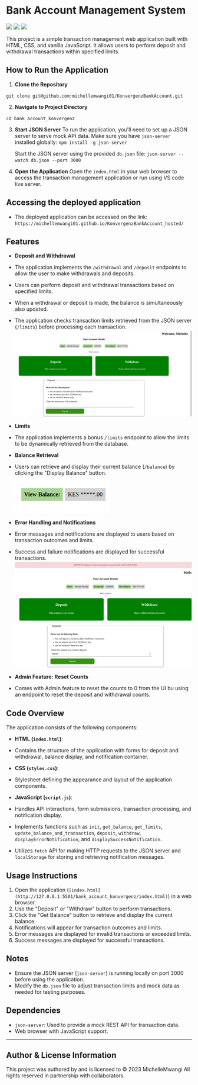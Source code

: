 # Bank Account Management System

![](https://img.shields.io/badge/HTML5-E34F26?style=for-the-badge&logo=html5&logoColor=white)
![](https://img.shields.io/badge/CSS3-1572B6?style=for-the-badge&logo=css3&logoColor=white)
![](https://img.shields.io/badge/JavaScript-323330?style=for-the-badge&logo=javascript&logoColor=F7DF1E)

This project is a simple transaction management web application built with HTML, CSS, and vanilla JavaScript. It allows users to perform deposit and withdrawal transactions within specified limits.

## How to Run the Application

1. **Clone the Repository**

```
git clone git@github.com:michellemwangi01/KonvergenzBankAccount.git
```

2. **Navigate to Project Directory**

```
cd bank_account_konvergenz
```

3. **Start JSON Server**
   To run the application, you'll need to set up a JSON server to serve mock API data. Make sure you have `json-server` installed globally:
   `npm install -g json-server`

   Start the JSON server using the provided `db.json` file:
   `json-server --watch db.json --port 3000`

4. **Open the Application**
   Open the `index.html` in your web browser to access the transaction management application or run using VS code live server.

## Accessing the deployed application

- The deployed application can be accessed on the link: `https://michellemwangi01.github.io/KonvergenzBankAccount_hosted/`

## Features

- **Deposit and Withdrawal**
- The application implements the `/withdrawal` and `/deposit` endpoints to allow the user to make withdrawals and deposits.
- Users can perform deposit and withdrawal transactions based on specified limits.
- When a withdrawal or deposit is made, the balance is simultaneously also updated.
- The application checks transaction limits retrieved from the JSON server (`/limits`) before processing each transaction.
  ![alt text](Images/image-3.png)

- **Limits**
- The application implements a bonus `/limits` endpoint to allow the limits to be dynamically retrieved from the database.

- **Balance Retrieval**
- Users can retrieve and display their current balance (`/balance`) by clicking the "Display Balance" button.
  ![alt text](Images/image-1.png)

- **Error Handling and Notifications**
- Error messages and notifications are displayed to users based on transaction outcomes and limits.
- Success and failure notifications are displayed for successful transactions.
  ![alt text](Images/image-4.png)

- **Admin Feature: Reset Counts**
- Comes with Admin feature to reset the counts to 0 from the UI bu using an endpoint to reset the deposit and withdrawal counts.

## Code Overview

The application consists of the following components:

- **HTML (`index.html`)**:
- Contains the structure of the application with forms for deposit and withdrawal, balance display, and notification container.

- **CSS (`styles.css`)**:
- Stylesheet defining the appearance and layout of the application components.

- **JavaScript (`script.js`)**:
- Handles API interactions, form submissions, transaction processing, and notification display.
- Implements functions such as `init`, `get_balance`, `get_limits`, `update_balance_and_transaction`, `deposit`, `withdraw`, `displayErrorNotification`, and `displaySuccessNotification`.
- Utilizes `fetch` API for making HTTP requests to the JSON server and `localStorage` for storing and retrieving notification messages.

## Usage Instructions

1. Open the application (`[index.html](http://127.0.0.1:5501/bank_account_konvergenz/index.html)`) in a web browser.
2. Use the "Deposit" or "Withdraw" button to perform transactions.
3. Click the "Get Balance" button to retrieve and display the current balance.
4. Notifications will appear for transaction outcomes and limits.
5. Error messages are displayed for invalid transactions or exceeded limits.
6. Success messages are displayed for successful transactions.

## Notes

- Ensure the JSON server (`json-server`) is running locally on port 3000 before using the application.
- Modify the `db.json` file to adjust transaction limits and mock data as needed for testing purposes.

## Dependencies

- `json-server`: Used to provide a mock REST API for transaction data.
- Web browser with JavaScript support.

---

## Author & License Information

This project was authored by and is licensed to © 2023 MichelleMwangi All rights reserved in partnership with collaborators.
